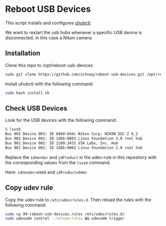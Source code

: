 # Reboot USB Devices

This script installs and configures [uhubctl](https://github.com/mvp/uhubctl).

We want to restart the usb hubs whenever a specific USB device is disconnected,
in this case a Nikon camera.

## Installation

Clone this repo to /opt/reboot-usb-devices

```bash
sudo git clone https://github.com/schnaq/reboot-usb-devices.git /opt/reboot-usb-devices
```

Install uhubctl with the following command:

```bash
sudo bash install.sh
```

## Check USB Devices

Look for the USB devices with the following command:

```bash
λ lsusb
Bus 002 Device 003: ID 04b0:044c Nikon Corp. NIKON DSC Z 6_2
Bus 002 Device 001: ID 1d6b:0003 Linux Foundation 3.0 root hub
Bus 001 Device 002: ID 2109:3431 VIA Labs, Inc. Hub
Bus 001 Device 001: ID 1d6b:0002 Linux Foundation 2.0 root hub
```

Replace the `idVendor` and `idProduct` in the udev-rule in this repository with
the corresponding values from the `lsusb` command.

Here: `idVendor=04b0` and `idProduct=044c`

## Copy udev rule

Copy the udev rule to `/etc/udev/rules.d`. Then reload the rules with the
following command:

```bash
sudo cp 99-reboot-usb-devices.rules /etc/udev/rules.d/
sudo udevadm control --reload-rules && udevadm trigger
```
